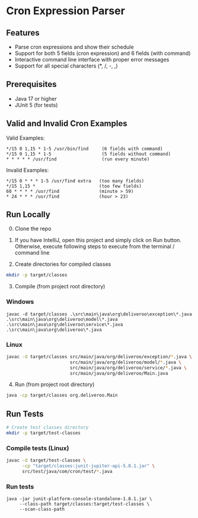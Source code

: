 # Cron Expression Parser

## Features
- Parse cron expressions and show their schedule
- Support for both 5 fields (cron expression) and 6 fields (with command)
- Interactive command line interface with proper error messages
- Support for all special characters (*, /, -, ,)

## Prerequisites
- Java 17 or higher
- JUnit 5 (for tests)

## Valid and Invalid Cron Examples

Valid Examples:
```
*/15 0 1,15 * 1-5 /usr/bin/find     (6 fields with command)
*/15 0 1,15 * 1-5                   (5 fields without command)
* * * * * /usr/find                 (run every minute)
```

Invalid Examples:
```
*/15 0 * * * 1-5 /usr/find extra   (too many fields)
*/15 1,15 *                        (too few fields)
60 * * * * /usr/find               (minute > 59)
* 24 * * * /usr/find               (hour > 23)
```

## Run Locally
0. Clone the repo

1. If you have IntelliJ, open this project and simply click on Run button. 
Otherwise, execute following steps to execute from the terminal / command line

2. Create directories for compiled classes
```bash
mkdir -p target/classes
```

3. Compile (from project root directory)
### Windows
```commandline
javac -d target/classes .\src\main\java\org\deliveroo\exception\*.java .\src\main\java\org\deliveroo\model\*.java .\src\main\java\org\deliveroo\service\*.java .\src\main\java\org\deliveroo\*.java
```
### Linux
```bash
javac -d target/classes src/main/java/org/deliveroo/exception/*.java \
                        src/main/java/org/deliveroo/model/*.java \
                        src/main/java/org/deliveroo/service/*.java \
                        src/main/java/org/deliveroo/Main.java
```

4. Run (from project root directory)
```bash
java -cp target/classes org.deliveroo.Main
```

## Run Tests
```bash
# Create test classes directory
mkdir -p target/test-classes
```
### Compile tests (Linux)
```bash
javac -d target/test-classes \
      -cp "target/classes:junit-jupiter-api-5.8.1.jar" \
      src/test/java/com/cron/test/*.java
```
### Run tests
```
java -jar junit-platform-console-standalone-1.8.1.jar \
     --class-path target/classes:target/test-classes \
     --scan-class-path
```
